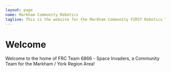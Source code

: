 ```yaml
--- 
layout: page
name: Markham Community Robotics
tagline: This is the website for the Markham Community FIRST Robotics Team.
---
```


# Welcome
Welcome to the home of FRC Team 6866 - Space Invaders, a Community Team for the Markham / York Region Area!
